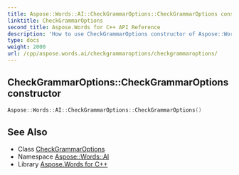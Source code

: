 ```yaml
---
title: Aspose::Words::AI::CheckGrammarOptions::CheckGrammarOptions constructor
linktitle: CheckGrammarOptions
second_title: Aspose.Words for C++ API Reference
description: 'How to use CheckGrammarOptions constructor of Aspose::Words::AI::CheckGrammarOptions class in C++.'
type: docs
weight: 2000
url: /cpp/aspose.words.ai/checkgrammaroptions/checkgrammaroptions/
---
```

## CheckGrammarOptions::CheckGrammarOptions constructor




```cpp
Aspose::Words::AI::CheckGrammarOptions::CheckGrammarOptions()
```

## See Also

* Class [CheckGrammarOptions](../)
* Namespace [Aspose::Words::AI](../../)
* Library [Aspose.Words for C++](../../../)
